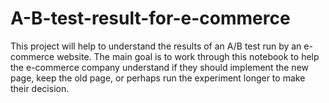 # A-B-test-result-for-e-commerce
This project will help to understand the results of an A/B test run by an e-commerce website. 
The main goal is to work through this notebook to help the e-commerce company understand if they should implement the new page, 
keep the old page, or perhaps run the experiment longer to make their decision.
